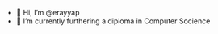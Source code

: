 - 👋 Hi, I’m @erayyap
- 🌱 I’m currently furthering a diploma in Computer Socience

<!---
erayyap/erayyap is a ✨ special ✨ repository because its `README.md` (this file) appears on your GitHub profile.
You can click the Preview link to take a look at your changes.
--->
